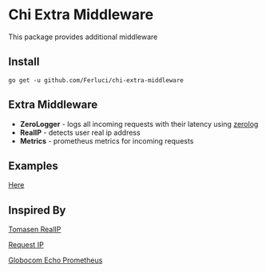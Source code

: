 # Chi Extra Middleware
This package provides additional middleware

## Install 

`go get -u github.com/Ferluci/chi-extra-middleware`

## Extra Middleware
* **ZeroLogger** - logs all incoming requests with their latency using [zerolog](https://github.com/rs/zerolog)
* **RealIP** - detects user real ip address
* **Metrics** - prometheus metrics for incoming requests

## Examples
[Here](https://github.com/Ferluci/chi-extra-middleware/blob/master/_examples/)

## Inspired By
[Tomasen RealIP](https://github.com/tomasen/realip)

[Request IP](https://www.npmjs.com/package/request-ip)

[Globocom Echo Prometheus](https://github.com/globocom/echo-prometheus)
